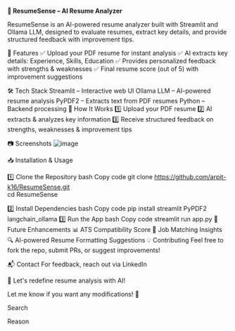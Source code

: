 **📄 ResumeSense – AI Resume Analyzer**

ResumeSense is an AI-powered resume analyzer built with Streamlit and Ollama LLM, designed to evaluate resumes, extract key details, and provide structured feedback with improvement tips.

🚀 Features
✅ Upload your PDF resume for instant analysis
✅ AI extracts key details: Experience, Skills, Education
✅ Provides personalized feedback with strengths & weaknesses
✅ Final resume score (out of 5) with improvement suggestions

🛠 Tech Stack
Streamlit – Interactive web UI
Ollama LLM – AI-powered resume analysis
PyPDF2 – Extracts text from PDF resumes
Python – Backend processing
📌 How It Works
1️⃣ Upload your PDF resume
2️⃣ AI extracts & analyzes key information
3️⃣ Receive structured feedback on strengths, weaknesses & improvement tips

📷 Screenshots
![image](https://github.com/user-attachments/assets/7ef52971-c0bd-405d-b9ff-3bea92868e4a)


📥 Installation & Usage

1️⃣ Clone the Repository
bash
Copy code
git clone https://github.com/arpit-k16/ResumeSense.git  
cd ResumeSense

2️⃣ Install Dependencies
bash
Copy code
pip install streamlit PyPDF2 langchain_ollama
3️⃣ Run the App
bash
Copy code
streamlit run app.py
🔮 Future Enhancements
📊 ATS Compatibility Score
🎯 Job Matching Insights
🔍 AI-powered Resume Formatting Suggestions
💡 Contributing
Feel free to fork the repo, submit PRs, or suggest improvements!

📬 Contact
For feedback, reach out via LinkedIn

🚀 Let's redefine resume analysis with AI!

Let me know if you want any modifications! 🚀









Search

Reason
